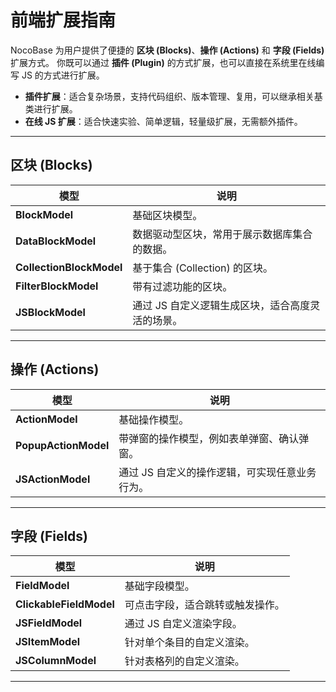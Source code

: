 # 前端扩展指南

NocoBase 为用户提供了便捷的 **区块 (Blocks)**、**操作 (Actions)** 和 **字段 (Fields)** 扩展方式。
你既可以通过 **插件 (Plugin)** 的方式扩展，也可以直接在系统里在线编写 JS 的方式进行扩展。

* **插件扩展**：适合复杂场景，支持代码组织、版本管理、复用，可以继承相关基类进行扩展。
* **在线 JS 扩展**：适合快速实验、简单逻辑，轻量级扩展，无需额外插件。

---

## 区块 (Blocks)

| 模型                       | 说明                         |
| ------------------------ | -------------------------- |
| **BlockModel**           | 基础区块模型。                    |
| **DataBlockModel**       | 数据驱动型区块，常用于展示数据库集合的数据。     |
| **CollectionBlockModel** | 基于集合 (Collection) 的区块。     |
| **FilterBlockModel**     | 带有过滤功能的区块。                 |
| **JSBlockModel**         | 通过 JS 自定义逻辑生成区块，适合高度灵活的场景。 |

---

## 操作 (Actions)

| 模型                   | 说明                        |
| -------------------- | ------------------------- |
| **ActionModel**      | 基础操作模型。                   |
| **PopupActionModel** | 带弹窗的操作模型，例如表单弹窗、确认弹窗。     |
| **JSActionModel**    | 通过 JS 自定义的操作逻辑，可实现任意业务行为。 |

---

## 字段 (Fields)

| 模型                      | 说明               |
| ----------------------- | ---------------- |
| **FieldModel**          | 基础字段模型。          |
| **ClickableFieldModel** | 可点击字段，适合跳转或触发操作。 |
| **JSFieldModel**        | 通过 JS 自定义渲染字段。   |
| **JSItemModel**         | 针对单个条目的自定义渲染。    |
| **JSColumnModel**       | 针对表格列的自定义渲染。     |

---
